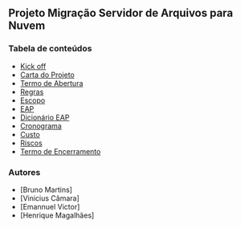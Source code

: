 ## Projeto Migração Servidor de Arquivos para Nuvem

### Tabela de conteúdos


   * [Kick off](https://docs.google.com/document/d/1XyfiEGuq1eScKdjHQqqRfQHgWpCOzxIfQK5rOF755i4/edit)
   * [Carta do Projeto](https://docs.google.com/document/d/1i-E8OjDHSHnJqGq98xS5UsToceb9i4B8o52pUv8FnLo/edit)
   * [Termo de Abertura](https://docs.google.com/document/d/1FzN6nGn74TfUJAw0x7wcDHgcD-cNiS-y/edit)
   * [Regras](https://docs.google.com/document/d/1aPmL_UmHxwzv_gRTR92BPK-ahFxDaKbXkvCVxQ--ymA/edit)
   * [Escopo](https://docs.google.com/document/d/1_pE7UjAv644N_T7-wzHtSHvhlIv280YyY3LN_uhD0iw/edit)
   * [EAP](https://docs.google.com/document/d/1bNGDXKwLkWRBUjD1d6PbDlLLuWbFUisk/edit)
   * [Dicionário EAP](https://docs.google.com/document/d/1dHvQC3oNnC-fl8aWZfZitwYvb-rY8CFEa6ievH_kONI/edit)
   * [Cronograma](https://docs.google.com/spreadsheets/d/1mP9KZQthWBuLJ6TJtCG9xoQp49VmJHpr/edit#gid=103416890)
   * [Custo](https://docs.google.com/spreadsheets/d/1TtZAI8Wjy2TBt4NkY-LxzweHflqNxzKjgzDmt2wGj1Y/edit#gid=0)
   * [Riscos](https://docs.google.com/spreadsheets/d/1ab-VZCcvHYVB7v3f_hV8ncHGdNgl1w-TmykNkTl2WDM/edit#gid=0)
   * [Termo de Encerramento](https://docs.google.com/document/d/1UMbmuZgSM15YkWL5xxHVLcQZuP3wUHcbe10ZS4AlGik/edit)



### Autores
- [Bruno Martins]
- [Vinicius Câmara]
- [Emannuel Victor]
- [Henrique Magalhães]
